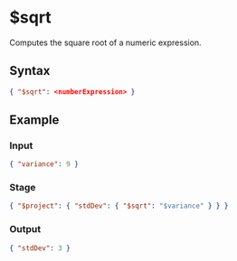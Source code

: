 # $sqrt

Computes the square root of a numeric expression.

## Syntax

```json
{ "$sqrt": <numberExpression> }
```

## Example

### Input

```json
{ "variance": 9 }
```

### Stage

```json
{ "$project": { "stdDev": { "$sqrt": "$variance" } } }
```

### Output

```json
{ "stdDev": 3 }
```
